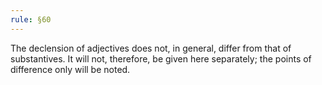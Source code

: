 ```yaml
---
rule: §60
---
```


The declension of adjectives does not, in general, differ from that of substantives. It will not, therefore, be given here separately; the points of difference only will be noted.